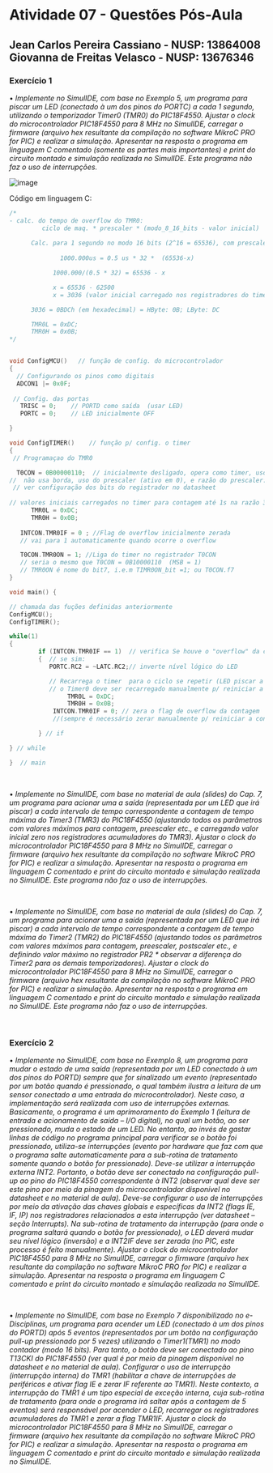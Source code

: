 # Atividade 07 - Questões Pós-Aula

## Jean Carlos Pereira Cassiano - NUSP: 13864008 <br> Giovanna de Freitas Velasco - NUSP: 13676346

### Exercício 1

• *Implemente no SimulIDE, com base no Exemplo 5, um programa para piscar um LED (conectado à um dos pinos do PORTC) a cada 1 segundo, utilizando o temporizador Timer0 (TMR0) do PIC18F4550. Ajustar o clock do microcontrolador PIC18F4550 para 8 MHz no SimulIDE, carregar o firmware (arquivo hex resultante da compilação no software MikroC PRO for PIC) e realizar a simulação. Apresentar na resposta o programa em linguagem C comentado (somente as partes mais importantes) e print do circuito montado e simulação realizada no SimulIDE. Este programa não faz o uso de interrupções.*

![image](https://github.com/user-attachments/assets/b937c66b-e2a5-47fe-a06e-cc7ce78a95ad)

Código em linguagem C:
``` C
/*
- calc. do tempo de overflow do TMR0:
         ciclo de maq. * prescaler * (modo_8_16_bits - valor inicial)
     
      Calc. para 1 segundo no modo 16 bits (2^16 = 65536), com prescaler de 32:
     
              1000.000us = 0.5 us * 32 *  (65536-x)

            1000.000/(0.5 * 32) = 65536 - x

            x = 65536 - 62500
            x = 3036 (valor inicial carregado nos registradores do timer0)

      3036 = 0BDCh (em hexadecimal) = HByte: 0B; LByte: DC

      TMR0L = 0xDC;
      TMR0H = 0x0B;
*/


void ConfigMCU()   // função de config. do microcontrolador
{
  // Configurando os pinos como digitais
  ADCON1 |= 0x0F;
  
 // Config. das portas
   TRISC = 0;    // PORTD como saída  (usar LED)
   PORTC = 0;    // LED inicialmente OFF

}

void ConfigTIMER()    // função p/ config. o timer
{
 // Programaçao do TMR0

  T0CON = 0B00000110;  // inicialmente desligado, opera como timer, uso do clock
//  não usa borda, uso do prescaler (ativo em 0), e razão do prescaler: 110 (128)
 // ver configuração dos bits do registrador no datasheet
 
// valores iniciais carregados no timer para contagem até 1s na razão 32 e modo 16 bits
      TMR0L = 0xDC;
      TMR0H = 0x0B;
   
   INTCON.TMR0IF = 0 ; //Flag de overflow inicialmente zerada
   // vai para 1 automaticamente quando ocorre o overflow

   T0CON.TMR0ON = 1; //Liga do timer no registrador T0CON
   // seria o mesmo que T0CON = 0B10000110  (MSB = 1)
   // TMR0ON é nome do bit7, i.e.m TIMR0ON_bit =1; ou T0CON.f7
}

void main() {

// chamada das fuções definidas anteriormente
ConfigMCU();
ConfigTIMER();

while(1)
{
        if (INTCON.TMR0IF == 1)  // verifica Se houve o "overflow" da contagem
        {  // se sim:
           PORTC.RC2 = ~LATC.RC2;// inverte nível lógico do LED

           // Recarrega o timer  para o ciclo se repetir (LED piscar a cada 1s)
           // o Timer0 deve ser recarregado manualmente p/ reiniciar a contagem
                TMR0L = 0xDC;
                TMR0H = 0x0B;
            INTCON.TMR0IF = 0; // zera o flag de overflow da contagem  
            //(sempre é necessário zerar manualmente p/ reiniciar a contagem)

        } // if

} // while

}  // main
```


<br>

• *Implemente no SimulIDE, com base no material de aula (slides) do Cap. 7, um programa para acionar uma a saída (representada por um LED que irá piscar) a cada intervalo de tempo correspondente a contagem de tempo máxima do Timer3 (TMR3) do PIC18F4550 (ajustando todos os parâmetros com valores máximos para contagem, preescaler etc., e carregando valor inicial zero nos registradores acumuladores do TMR3). Ajustar o clock do microcontrolador PIC18F4550 para 8 MHz no SimulIDE, carregar o firmware (arquivo hex resultante da compilação no software MikroC PRO for PIC) e realizar a simulação. Apresentar na resposta o programa em linguagem C comentado e print do circuito montado e simulação realizada no SimulIDE. Este programa não faz o uso de interrupções.*


<br>

• *Implemente no SimulIDE, com base no material de aula (slides) do Cap. 7, um programa para acionar uma a saída (representada por um LED que irá piscar) a cada intervalo de tempo correspondente a contagem de tempo máxima do Timer2 (TMR2) do PIC18F4550 (ajustando todos os parâmetros com valores máximos para contagem, preescaler, postscaler etc., e definindo valor máximo no registrador PR2 * observar a diferença do
Timer2 para os demais temporizadores). Ajustar o clock do microcontrolador PIC18F4550 para 8 MHz no SimulIDE, carregar o firmware (arquivo hex resultante da compilação no software MikroC PRO for PIC) e realizar a simulação. Apresentar na resposta o programa em linguagem C comentado e print do circuito montado e simulação realizada no SimulIDE. Este programa não faz o uso de interrupções.*


<br>


### Exercício 2


• *Implemente no SimulIDE, com base no Exemplo 8, um programa para mudar o estado de uma saída (representada por um LED conectado à um dos pinos do PORTD) sempre que for sinalizado um evento (representado por um botão quando é pressionado, o qual também ilustra a leitura de um sensor conectado a uma entrada do microcontrolador). Neste caso, a implementação será realizada com uso de interrupções externas. Basicamente, o programa é um aprimoramento do Exemplo 1 (leitura de entrada e acionamento de saída – I/O digital), no qual um botão, ao ser pressionado, muda o estado de um LED. No entanto, ao invés de gastar linhas de código no programa principal para verificar se o botão foi pressionado, utiliza-se interrupções (evento por hardware que faz com que o programa salte automaticamente para a sub-rotina de tratamento somente quando o botão for pressionado). Deve-se utilizar a interrupção externa INT2. Portanto, o botão deve ser conectado na configuração pull-up ao pino do PIC18F4550 correspondente à INT2 (observar qual deve ser este pino por meio da pinagem do microcontrolador disponível no datasheet e no material de aula). Deve-se configurar o uso de interrupções por meio da ativação das chaves globais e específicas da INT2 (flags IE, IF, IP) nos registradores relacionados a esta interrupção (ver datasheet – seção Interrupts). Na sub-rotina de tratamento da interrupção (para onde o programa saltará quando o botão for pressionado), o LED deverá mudar seu nível lógico (inversão) e a INT2IF deve ser zerada (no PIC, este processo é feito manualmente). Ajustar o clock do microcontrolador PIC18F4550 para 8 MHz no SimulIDE, carregar o firmware (arquivo hex resultante da compilação no software MikroC PRO for PIC) e realizar a simulação. Apresentar na resposta o programa em linguagem C comentado e print do circuito montado e simulação realizada no SimulIDE.*


<br>


• *Implemente no SimulIDE, com base no Exemplo 7 disponibilizado no e-Disciplinas, um programa para acender um LED (conectado à um dos pinos do PORTD) após 5 eventos (representados por um botão na configuração pull-up pressionado por 5 vezes) utilizando o Timer1(TMR1) no modo contador (modo 16 bits). Para tanto, o botão deve ser conectado ao pino T13CKI do PIC18F4550 (ver qual é por meio da pinagem disponível no datasheet e no material de aula). Configurar o uso de interrupção (interrupção interna) do TMR1 (habilitar a chave de interrupções de periféricos e ativar flag IE e zerar IF referente ao TMR1). Neste contexto, a interrupção do TMR1 é um tipo especial de exceção interna, cuja sub-rotina de tratamento (para onde o programa irá saltar após a contagem de 5 eventos) será responsável por acender o LED, recarregar os registradores acumuladores do TMR1 e zerar a flag TMR1IF. Ajustar o clock do microcontrolador PIC18F4550 para 8 MHz no SimulIDE, carregar o firmware (arquivo hex resultante da compilação no software MikroC PRO for PIC) e realizar a simulação. Apresentar na resposta o programa em linguagem C comentado e print do circuito montado e simulação realizada no SimulIDE.*


<br>




